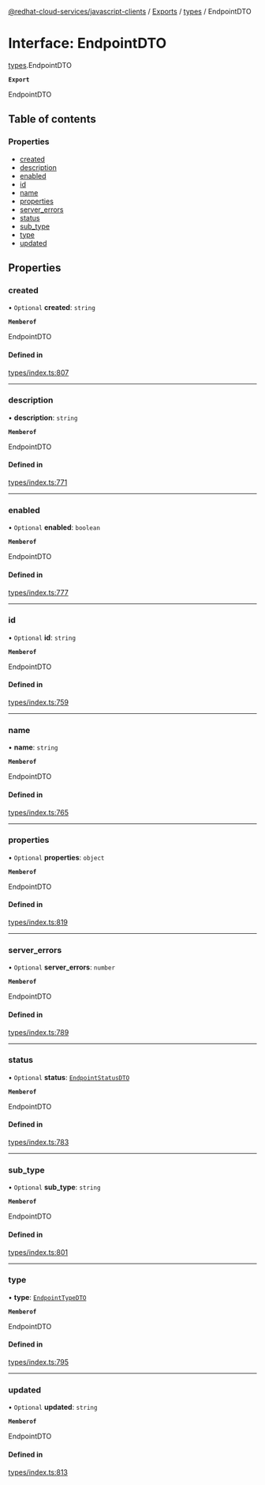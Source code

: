 [@redhat-cloud-services/javascript-clients](../README.md) / [Exports](../modules.md) / [types](../modules/types.md) / EndpointDTO

# Interface: EndpointDTO

[types](../modules/types.md).EndpointDTO

**`Export`**

EndpointDTO

## Table of contents

### Properties

- [created](types.EndpointDTO.md#created)
- [description](types.EndpointDTO.md#description)
- [enabled](types.EndpointDTO.md#enabled)
- [id](types.EndpointDTO.md#id)
- [name](types.EndpointDTO.md#name)
- [properties](types.EndpointDTO.md#properties)
- [server\_errors](types.EndpointDTO.md#server_errors)
- [status](types.EndpointDTO.md#status)
- [sub\_type](types.EndpointDTO.md#sub_type)
- [type](types.EndpointDTO.md#type)
- [updated](types.EndpointDTO.md#updated)

## Properties

### created

• `Optional` **created**: `string`

**`Memberof`**

EndpointDTO

#### Defined in

[types/index.ts:807](https://github.com/RedHatInsights/javascript-clients/blob/main/packages/notifications/types/index.ts#L807)

___

### description

• **description**: `string`

**`Memberof`**

EndpointDTO

#### Defined in

[types/index.ts:771](https://github.com/RedHatInsights/javascript-clients/blob/main/packages/notifications/types/index.ts#L771)

___

### enabled

• `Optional` **enabled**: `boolean`

**`Memberof`**

EndpointDTO

#### Defined in

[types/index.ts:777](https://github.com/RedHatInsights/javascript-clients/blob/main/packages/notifications/types/index.ts#L777)

___

### id

• `Optional` **id**: `string`

**`Memberof`**

EndpointDTO

#### Defined in

[types/index.ts:759](https://github.com/RedHatInsights/javascript-clients/blob/main/packages/notifications/types/index.ts#L759)

___

### name

• **name**: `string`

**`Memberof`**

EndpointDTO

#### Defined in

[types/index.ts:765](https://github.com/RedHatInsights/javascript-clients/blob/main/packages/notifications/types/index.ts#L765)

___

### properties

• `Optional` **properties**: `object`

**`Memberof`**

EndpointDTO

#### Defined in

[types/index.ts:819](https://github.com/RedHatInsights/javascript-clients/blob/main/packages/notifications/types/index.ts#L819)

___

### server\_errors

• `Optional` **server\_errors**: `number`

**`Memberof`**

EndpointDTO

#### Defined in

[types/index.ts:789](https://github.com/RedHatInsights/javascript-clients/blob/main/packages/notifications/types/index.ts#L789)

___

### status

• `Optional` **status**: [`EndpointStatusDTO`](../enums/types.EndpointStatusDTO.md)

**`Memberof`**

EndpointDTO

#### Defined in

[types/index.ts:783](https://github.com/RedHatInsights/javascript-clients/blob/main/packages/notifications/types/index.ts#L783)

___

### sub\_type

• `Optional` **sub\_type**: `string`

**`Memberof`**

EndpointDTO

#### Defined in

[types/index.ts:801](https://github.com/RedHatInsights/javascript-clients/blob/main/packages/notifications/types/index.ts#L801)

___

### type

• **type**: [`EndpointTypeDTO`](../enums/types.EndpointTypeDTO.md)

**`Memberof`**

EndpointDTO

#### Defined in

[types/index.ts:795](https://github.com/RedHatInsights/javascript-clients/blob/main/packages/notifications/types/index.ts#L795)

___

### updated

• `Optional` **updated**: `string`

**`Memberof`**

EndpointDTO

#### Defined in

[types/index.ts:813](https://github.com/RedHatInsights/javascript-clients/blob/main/packages/notifications/types/index.ts#L813)
